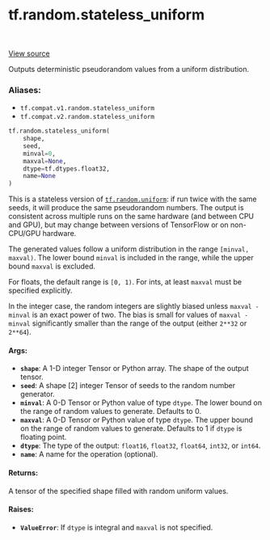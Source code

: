 <div itemscope itemtype="http://developers.google.com/ReferenceObject">
<meta itemprop="name" content="tf.random.stateless_uniform" />
<meta itemprop="path" content="Stable" />
</div>

# tf.random.stateless_uniform

<!-- Insert buttons -->

<table class="tfo-notebook-buttons tfo-api" align="left">
</table>

<a target="_blank" href="/code/stable/tensorflow/python/ops/stateless_random_ops.py">View source</a>



<!-- Start diff -->
Outputs deterministic pseudorandom values from a uniform distribution.

### Aliases:

* `tf.compat.v1.random.stateless_uniform`
* `tf.compat.v2.random.stateless_uniform`


``` python
tf.random.stateless_uniform(
    shape,
    seed,
    minval=0,
    maxval=None,
    dtype=tf.dtypes.float32,
    name=None
)
```



<!-- Placeholder for "Used in" -->

This is a stateless version of <a href="../../tf/random/uniform.md"><code>tf.random.uniform</code></a>: if run twice with the
same seeds, it will produce the same pseudorandom numbers.  The output is
consistent across multiple runs on the same hardware (and between CPU
and GPU), but may change between versions of TensorFlow or on non-CPU/GPU
hardware.

The generated values follow a uniform distribution in the range
`[minval, maxval)`. The lower bound `minval` is included in the range, while
the upper bound `maxval` is excluded.

For floats, the default range is `[0, 1)`.  For ints, at least `maxval` must
be specified explicitly.

In the integer case, the random integers are slightly biased unless
`maxval - minval` is an exact power of two.  The bias is small for values of
`maxval - minval` significantly smaller than the range of the output (either
`2**32` or `2**64`).

#### Args:


* <b>`shape`</b>: A 1-D integer Tensor or Python array. The shape of the output tensor.
* <b>`seed`</b>: A shape [2] integer Tensor of seeds to the random number generator.
* <b>`minval`</b>: A 0-D Tensor or Python value of type `dtype`. The lower bound on the
  range of random values to generate.  Defaults to 0.
* <b>`maxval`</b>: A 0-D Tensor or Python value of type `dtype`. The upper bound on the
  range of random values to generate.  Defaults to 1 if `dtype` is floating
  point.
* <b>`dtype`</b>: The type of the output: `float16`, `float32`, `float64`, `int32`, or
  `int64`.
* <b>`name`</b>: A name for the operation (optional).


#### Returns:

A tensor of the specified shape filled with random uniform values.



#### Raises:


* <b>`ValueError`</b>: If `dtype` is integral and `maxval` is not specified.